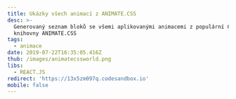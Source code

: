 ```yaml
---
title: Ukázky všech animací z ANIMATE.CSS
desc: >-
  Generovaný seznam bloků se všemi aplikovanými animacemi z populární CSS
  knihovny ANIMATE.CSS 
tags:
  - animace
date: 2019-07-22T16:35:05.416Z
thub: /images/animatecssworld.png
libs:
  - REACT.JS
redirect: 'https://13x5zm097q.codesandbox.io'
mobile: false
---
```

 
